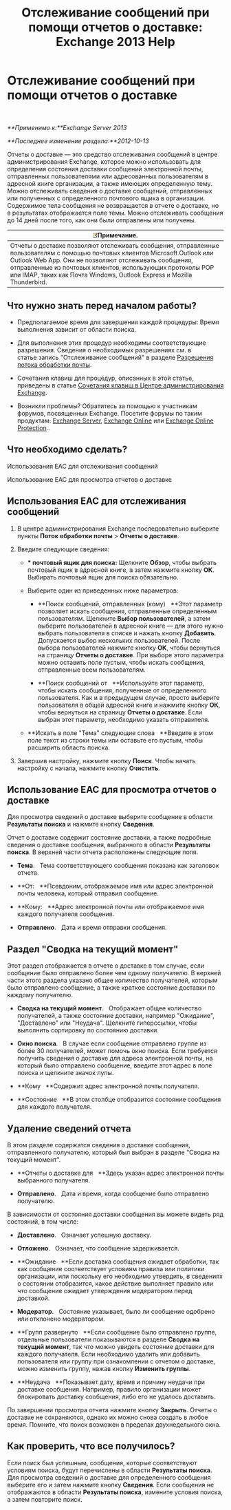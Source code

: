 ﻿---
title: 'Отслеживание сообщений при помощи отчетов о доставке: Exchange 2013 Help'
TOCTitle: Отслеживание сообщений при помощи отчетов о доставке
ms:assetid: a14e4e62-08ca-4a7b-92e1-d39fe3e0a9e5
ms:mtpsurl: https://technet.microsoft.com/ru-ru/library/JJ150554(v=EXCHG.150)
ms:contentKeyID: 50487264
ms.date: 04/30/2018
mtps_version: v=EXCHG.150
ms.translationtype: HT
---

# Отслеживание сообщений при помощи отчетов о доставке

 

_**Применимо к:**Exchange Server 2013_

_**Последнее изменение раздела:**2012-10-13_

Отчеты о доставке — это средство отслеживания сообщений в центре администрирования Exchange, которое можно использовать для определения состояния доставки сообщений электронной почты, отправленных пользователями или адресованных пользователям в адресной книге организации, а также имеющих определенную тему. Можно отслеживать сведения о доставке сообщений, отправленных или полученных с определенного почтового ящика в организации. Содержимое тела сообщения не возвращается в отчете о доставке, но в результатах отображается поле темы. Можно отслеживать сообщения до 14 дней после того, как они были отправлены или получены.

<table>
<thead>
<tr class="header">
<th><img src="images/JJ126620.note(EXCHG.150).gif" title="Примечание" alt="Примечание" />Примечание.</th>
</tr>
</thead>
<tbody>
<tr class="odd">
<td>Отчеты о доставке позволяют отслеживать сообщения, отправленные пользователям с помощью почтовых клиентов Microsoft Outlook или Outlook Web App. Они не позволяют отслеживать сообщения, отправленные из почтовых клиентов, использующих протоколы POP или IMAP, таких как Почта Windows, Outlook Express и Mozilla Thunderbird.</td>
</tr>
</tbody>
</table>


## Что нужно знать перед началом работы?

  - Предполагаемое время для завершения каждой процедуры: Время выполнения зависит от области поиска.

  - Для выполнения этих процедур необходимы соответствующие разрешения. Сведения о необходимых разрешениях см. в статье запись "Отслеживание сообщений" в разделе [Разрешения потока обработки почты](mail-flow-permissions-exchange-2013-help.md).

  - Сочетания клавиш для процедур, описанных в этой статье, приведены в статье [Сочетания клавиш в Центре администрирования Exchange](keyboard-shortcuts-in-the-exchange-admin-center-exchange-online-protection-help.md).

  - Возникли проблемы? Обратитесь за помощью к участникам форумов, посвященных Exchange. Посетите форумы по таким продуктам: [Exchange Server](https://go.microsoft.com/fwlink/p/?linkid=60612), [Exchange Online](https://go.microsoft.com/fwlink/p/?linkid=267542) или [Exchange Online Protection](https://go.microsoft.com/fwlink/p/?linkid=285351)..

## Что необходимо сделать?

Использования EAC для отслеживания сообщений

Использование EAC для просмотра отчетов о доставке

## Использования EAC для отслеживания сообщений

1.  В центре администрирования Exchange последовательно выберите пункты **Поток обработки почты** \> **Отчеты о доставке**.

2.  Введите следующие сведения:
    
      - **\* почтовый ящик для поиска:** Щелкните **Обзор**, чтобы выбрать почтовый ящик в адресной книге, а затем нажмите кнопку **ОК**. Выбирать почтовый ящик для поиска обязательно.
    
      - Выберите один из приведенных ниже параметров:
        
          - **Поиск сообщений, отправленных (кому)   **Этот параметр позволяет искать сообщения, отправленные определенным пользователям. Щелкните **Выбор пользователей**, а затем выберите пользователей в адресной книге — для этого нужно выбрать пользователя в списке и нажать кнопку **Добавить**. Допускается выбор нескольких пользователей. После выбора пользователей нажмите кнопку **ОК**, чтобы вернуться на страницу **Отчеты о доставке**. При выборе этого параметра можно оставить поле пустым, чтобы искать сообщения, отправленные всем пользователям.
        
          - **Поиск сообщений от   **Используйте этот параметр, чтобы искать сообщения, полученные от определенного пользователя. Как и в предыдущем случае, просто выберите пользователя в общей адресной книге и нажмите кнопку **ОК**, чтобы вернуться на страницу **Отчеты о доставке**. Если выбран этот параметр, необходимо указать отправителя.
    
      - **Искать в поле "Тема" следующие слова   **Введите в этом поле текст из строки темы или оставьте его пустым, чтобы расширить область поиска.

3.  Завершив настройку, нажмите кнопку **Поиск**. Чтобы начать настройку с начала, нажмите кнопку **Очистить**.

## Использование EAC для просмотра отчетов о доставке

Для просмотра сведений о доставке выберите сообщение в области **Результаты поиска** и нажмите кнопку **Сведения**.

Отчет о доставке содержит состояние доставки, а также подробные сведения о доставке сообщения, выбранного в области **Результаты поиска**. В верхней части отчета расположены следующие поля.

  - **Тема**.   Тема соответствующего сообщения показана как заголовок отчета.

  - **От:   **Псевдоним, отображаемое имя или адрес электронной почты человека, который отправил сообщение.

  - **Кому:   **Адрес электронной почты или отображаемое имя каждого получателя сообщения.

  - **Отправлено**.   Дата и время отправки сообщения.

## Раздел "Сводка на текущий момент"

Этот раздел отображается в отчете о доставке в том случае, если сообщение было отправлено более чем одному получателю. В верхней части этого раздела указано общее количество получателей, которым было отправлено сообщение, а также краткое состояние доставки по каждому получателю.

  - **Сводка на текущий момент**.   Отображает общее количество получателей, а также состояние доставки, например "Ожидание", "Доставлено" или "Неудача". Щелкните гиперссылки, чтобы выполнить сортировку по состоянию доставки.

  - **Окно поиска**.   В случае если сообщение отправлено группе из более 30 получателей, может помочь окно поиска. Если требуется получить сведения о доставке для адреса электронной почты, на который было отправлено сообщение, введите этот адрес в поле поиска и щелкните значок лупы.

  - **Кому   **Содержит адрес электронной почты получателя.

  - **Состояние   **В этом столбце отобразится состояние сообщения для каждого получателя.

## Удаление сведений отчета

В этом разделе содержатся сведения о доставке сообщения, отправленного получателю, который был выбран в разделе "Сводка на текущий момент".

  - **Отчеты о доставке для   **Здесь указан адрес электронной почты выбранного получателя.

  - **Отправлено**.   Дата и время, когда сообщение было отправлено получателю.

В зависимости от состояния доставки сообщения вы можете видеть ряд состояний, в том числе:

  - **Доставлено**.   Означает успешную доставку.

  - **Отложено**.   Означает, что сообщение задерживается.

  - **Ожидание   **Если доставка сообщения ожидает обработки, так как сообщение соответствует условиям правила или политики организации, или поскольку его необходимо утвердить, в сведениях о состоянии отобразится, какое действие выполняет правило или что сообщение ожидает утверждения модератором перед доставкой.

  - **Модератор**.   Состояние указывает, было ли сообщение одобрено или отклонено модератором.

  - **Групп развернуто   **Если сообщение было отправлено группе, отдельные пользователи показываются в разделе **Сводка на текущий момент**, так что можно увидеть состояние доставки для каждого получателя. Если необходимо удалить или добавить пользователя или группу при ознакомлении с отчетом о доставке, можно изменить группу, нажав кнопку **Изменить группы**.

  - **Неудача   **Показывает дату, время и причину неудачи при доставке сообщения. Например, правило организации может блокировать доставку сообщения, либо его не удалось доставить.

По завершении просмотра отчета нажмите кнопку **Закрыть**. Отчеты о доставке не сохраняются, однако их можно снова создать в любое время. Помните, что поиск возможен в пределах двухнедельного окна.

## Как проверить, что все получилось?

Если поиск был успешным, сообщения, которые соответствуют условиям поиска, будут перечислены в области **Результаты поиска**. Для просмотра сведений о доставке для определенного сообщения выберите его и затем нажмите кнопку **Сведения**. Если сообщения не отображаются в области **Результаты поиска**, измените условия поиска, а затем повторите поиск.

